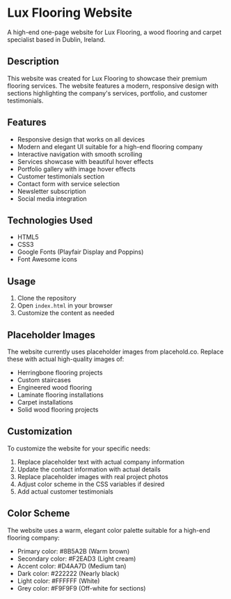 # Lux Flooring Website

A high-end one-page website for Lux Flooring, a wood flooring and carpet specialist based in Dublin, Ireland.

## Description

This website was created for Lux Flooring to showcase their premium flooring services. The website features a modern, responsive design with sections highlighting the company's services, portfolio, and customer testimonials.

## Features

- Responsive design that works on all devices
- Modern and elegant UI suitable for a high-end flooring company
- Interactive navigation with smooth scrolling
- Services showcase with beautiful hover effects
- Portfolio gallery with image hover effects
- Customer testimonials section
- Contact form with service selection
- Newsletter subscription
- Social media integration

## Technologies Used

- HTML5
- CSS3
- Google Fonts (Playfair Display and Poppins)
- Font Awesome icons

## Usage

1. Clone the repository
2. Open `index.html` in your browser
3. Customize the content as needed

## Placeholder Images

The website currently uses placeholder images from placehold.co. Replace these with actual high-quality images of:

- Herringbone flooring projects
- Custom staircases
- Engineered wood flooring
- Laminate flooring installations
- Carpet installations
- Solid wood flooring projects

## Customization

To customize the website for your specific needs:

1. Replace placeholder text with actual company information
2. Update the contact information with actual details
3. Replace placeholder images with real project photos
4. Adjust color scheme in the CSS variables if desired
5. Add actual customer testimonials

## Color Scheme

The website uses a warm, elegant color palette suitable for a high-end flooring company:

- Primary color: #8B5A2B (Warm brown)
- Secondary color: #F2EAD3 (Light cream)
- Accent color: #D4AA7D (Medium tan)
- Dark color: #222222 (Nearly black)
- Light color: #FFFFFF (White)
- Grey color: #F9F9F9 (Off-white for sections) 